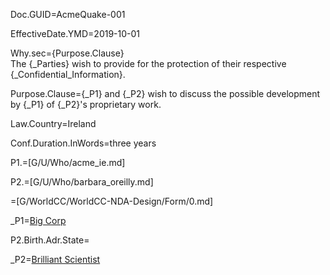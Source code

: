 Doc.GUID=AcmeQuake-001

EffectiveDate.YMD=2019-10-01

Why.sec={Purpose.Clause}<br>The {_Parties} wish to provide for the protection of their respective {_Confidential_Information}.

Purpose.Clause={_P1} and {_P2} wish to discuss the possible development by {_P1} of {_P2}'s proprietary work.

Law.Country=Ireland

Conf.Duration.InWords=three years

P1.=[G/U/Who/acme_ie.md]

P2.=[G/U/Who/barbara_oreilly.md]

=[G/WorldCC/WorldCC-NDA-Design/Form/0.md]

_P1=<a href="#_P1" class="definedterm">Big Corp</a>

P2.Birth.Adr.State=</i>

_P2=<a href="#_P2" class="definedterm">Brilliant Scientist</a>